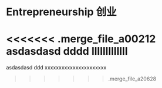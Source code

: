 # Entrepreneurship 创业   
<<<<<<< .merge_file_a00212
 asdasdasd dddd
 lllllllllllll
=======
 asdasdasd ddd
 xxxxxxxxxxxxxxxxxxxxxx
>>>>>>> .merge_file_a20628
